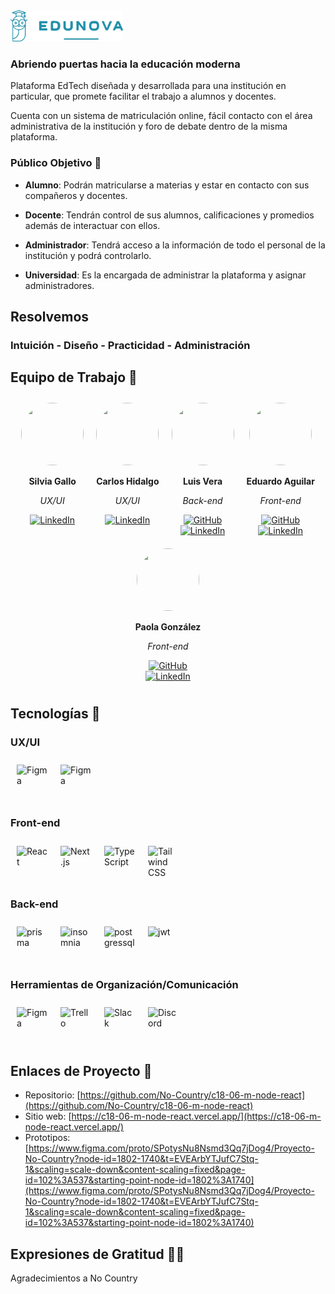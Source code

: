 <img  src="./assets/logonova.png" style="width: 180px; height: 50px;">

### Abriendo puertas hacia la educación moderna

Plataforma EdTech diseñada y desarrollada para una institución en particular, que promete facilitar el trabajo a alumnos y docentes.

Cuenta con un sistema de matriculación online, fácil contacto con el área administrativa de la institución y foro de debate dentro de la misma plataforma.

### Público Objetivo 👥

-   **Alumno**: Podrán matricularse a materias y estar en contacto con sus compañeros y docentes.

-   **Docente**: Tendrán control de sus alumnos, calificaciones y promedios además de interactuar con ellos.

-   **Administrador**: Tendrá acceso a la información de todo el personal de la institución y podrá controlarlo.

-   **Universidad**: Es la encargada de administrar la plataforma y asignar administradores.

## Resolvemos

### Intuición - Diseño - Practicidad - Administración

## Equipo de Trabajo 🚀

<div style="display: flex; flex-wrap: wrap; justify-content: center;">

  <div style="text-align: center; margin: 10px;">
    <img src="https://media.licdn.com/dms/image/D4D35AQGffb9q8SF6Sg/profile-framedphoto-shrink_800_800/0/1700855601895?e=1718298000&v=beta&t=O-X29IyXsleV2ymZSSu_x5Cq51hYPIHsYfhXkHmy4QY" style="width: 100px; height: 100px; border-radius: 50px;">
    <p><strong>Silvia Gallo</strong></p>
    <p><em>UX/UI</em></p>
    <div>
      <a href="https://www.linkedin.com/in/silvia-g-s-49aabb251/">
        <img src="https://img.shields.io/static/v1?label=LinkedIn&message=Connect&color=blue&logo=linkedin" alt="LinkedIn">
      </a>
    </div>
  </div>

  <div style="text-align: center; margin: 10px;">
    <img src="https://media.licdn.com/dms/image/D4E03AQE90EN7u881DA/profile-displayphoto-shrink_400_400/0/1709847819091?e=1723075200&v=beta&t=H48w6a0VV92rI3LH-SzjEvubLsJserIS8cC6NpKMNYw" style="width: 100px; height: 100px; border-radius: 50px;">
    <p><strong>Carlos Hidalgo</strong></p>
    <p><em>UX/UI</em></p>
    <div>
      <a href="https://www.linkedin.com/in/carlos-andr%C3%A9s-hidalgo-le%C3%B3n-02657b223/">
        <img src="https://img.shields.io/static/v1?label=LinkedIn&message=Connect&color=blue&logo=linkedin" alt="LinkedIn">
      </a>
    </div>
  </div>

  <div style="text-align: center; margin: 10px;">
    <img src="https://media.licdn.com/dms/image/D5635AQEOmdXj20oWxA/profile-framedphoto-shrink_800_800/0/1714185313974?e=1718298000&v=beta&t=7fUOt4oLvD90DzMHYRPmPmXAnc1rNr3J_3UwZLL6t2E" style="width: 100px; height: 100px; border-radius: 50px;">
    <p><strong>Luis Vera</strong></p>
    <p><em>Back-end</em></p>
    <div>
      <a href="https://github.com/LuisVera1">
        <img src="https://img.shields.io/static/v1?label=GitHub&message=Follow&color=black&logo=github" alt="GitHub">
      </a>
    </div>
    <div>
      <a href="https://www.linkedin.com/in/luisverag/">
        <img src="https://img.shields.io/static/v1?label=LinkedIn&message=Connect&color=blue&logo=linkedin" alt="LinkedIn">
      </a>
    </div>
  </div>

  <div style="text-align: center; margin: 10px;">
    <img src="https://media.licdn.com/dms/image/C4D03AQHwE944RaANKA/profile-displayphoto-shrink_400_400/0/1656994106298?e=1721865600&v=beta&t=fGJtV1HDwazETwCQxzEtaVYuWuu56kO8w6R8z8qTKEw" style="width: 100px; height: 100px; border-radius: 50px;">
    <p><strong>Eduardo Aguilar</strong></p>
    <p><em>Front-end</em></p>
    <div>
      <a href="https://github.com/Agu1laredu">
        <img src="https://img.shields.io/static/v1?label=GitHub&message=Follow&color=black&logo=github" alt="GitHub">
      </a>
    </div>
    <div>
      <a href="https://www.linkedin.com/in/aguilarjesuseduardo?miniProfileUrn=urn%3Ali%3Afs_miniProfile%3AACoAADcXaCYBdN_FvP7HOzFaY04Ni9K_G7JK7V8&lipi=urn%3Ali%3Apage%3Ad_flagship3_search_srp_people%3BEmSs8V2%2FShCjH4mPth6QcQ%3D%3D">
        <img src="https://img.shields.io/static/v1?label=LinkedIn&message=Connect&color=blue&logo=linkedin" alt="LinkedIn">
      </a>
    </div>
  </div>

  <div style="text-align: center; margin: 10px;">
    <img src="https://media.licdn.com/dms/image/D4E35AQFoYrXJJr0d2Q/profile-framedphoto-shrink_400_400/0/1716871116418?e=1718298000&v=beta&t=vEgHNb9uPcdDLz2rfg0vGx9eQH7yTOVUa1zNjKqgXu4" style="width: 100px; height: 100px; border-radius: 50px;">
    <p><strong>Paola González</strong></p>
    <p><em>Front-end</em></p>
    <div>
      <a href="https://github.com/paaolaola">
        <img src="https://img.shields.io/static/v1?label=GitHub&message=Follow&color=black&logo=github" alt="GitHub">
      </a>
    </div>
    <div>
      <a href="https://www.linkedin.com/in/paola-gonzalez-guzman/">
        <img src="https://img.shields.io/static/v1?label=LinkedIn&message=Connect&color=blue&logo=linkedin" alt="LinkedIn">
      </a>
    </div>
  </div>

</div>

## Tecnologías 🔧

### UX/UI

<div style="display: flex; justify-content: start;">
  <img src="https://icon.icepanel.io/Technology/svg/Figma.svg" alt="Figma" style="width: 50px; height: 50px; margin: 10px;">
 <img src="https://static-00.iconduck.com/assets.00/apps-google-slides-icon-2048x2044-t0skfbak.png" alt="Figma" style="width: 50px; height: 50px; margin: 10px;">
  
</div>

### Front-end

<div style="display: flex; justify-content: start;">
  <img src="https://icon.icepanel.io/Technology/svg/React.svg" alt="React" style="width: 50px; height: 50px; margin: 10px;">
  <img src="https://icon.icepanel.io/Technology/png-shadow-512/Next.js.png" alt="Next.js" style="width: 50px; height: 50px; margin: 10px;">
  <img src="https://icon.icepanel.io/Technology/svg/TypeScript.svg" alt="TypeScript" style="width: 50px; height: 50px; margin: 10px;">
  <img src="https://icon.icepanel.io/Technology/svg/Tailwind-CSS.svg" alt="Tailwind CSS" style="width: 50px; height: 50px; margin: 10px;">
</div>

### Back-end

<div style="display: flex; justify-content: start;">
 <img src="https://icons.veryicon.com/png/o/business/vscode-program-item-icon/prisma.png" alt="prisma" style="width: 50px; height: 50px; margin: 10px;">
 <img src="https://icon.icepanel.io/Technology/svg/Insomnia.svg" alt="insomnia" style="width: 50px; height: 50px; margin: 10px;">
  <img src="https://icon.icepanel.io/Technology/svg/PostgresSQL.svg" alt="postgressql" style="width: 50px; height: 50px; margin: 10px;">
    <img src="https://jwt.io/img/pic_logo.svg" alt="jwt" style="width: 50px; height: 50px; margin: 10px;">

</div>

### Herramientas de Organización/Comunicación

<div style="display: flex; justify-content: start;">
  <img src="https://icon.icepanel.io/Technology/svg/Figma.svg" alt="Figma" style="width: 50px; height: 50px; margin: 10px;">
  <img src="https://icon.icepanel.io/Technology/svg/Trello.svg" alt="Trello" style="width: 50px; height: 50px; margin: 10px;">
  <img src="https://icon.icepanel.io/Technology/svg/Slack.svg" alt="Slack" style="width: 50px; height: 50px; margin: 10px;">
  <img src="https://assets-global.website-files.com/6257adef93867e50d84d30e2/636e0a69f118df70ad7828d4_icon_clyde_blurple_RGB.svg" alt="Discord" style="width: 50px; height: 50px; margin: 10px;">
</div>

## Enlaces de Proyecto 🔗

-   Repositorio: [https://github.com/No-Country/c18-06-m-node-react](https://github.com/No-Country/c18-06-m-node-react)
-   Sitio web: [https://c18-06-m-node-react.vercel.app/](https://c18-06-m-node-react.vercel.app/)
-   Prototipos: [https://www.figma.com/proto/SPotysNu8Nsmd3Qq7jDog4/Proyecto-No-Country?node-id=1802-1740&t=EVEArbYTJufC7Stq-1&scaling=scale-down&content-scaling=fixed&page-id=102%3A537&starting-point-node-id=1802%3A1740](https://www.figma.com/proto/SPotysNu8Nsmd3Qq7jDog4/Proyecto-No-Country?node-id=1802-1740&t=EVEArbYTJufC7Stq-1&scaling=scale-down&content-scaling=fixed&page-id=102%3A537&starting-point-node-id=1802%3A1740)

## Expresiones de Gratitud 🙌🏻

Agradecimientos a No Country
